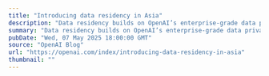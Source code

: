 ```yaml
---
title: "Introducing data residency in Asia"
description: "Data residency builds on OpenAI’s enterprise-grade data privacy, security, and compliance programs supporting customers worldwide."
summary: "Data residency builds on OpenAI’s enterprise-grade data privacy, security, and compliance programs supporting customers worldwide."
pubDate: "Wed, 07 May 2025 18:00:00 GMT"
source: "OpenAI Blog"
url: "https://openai.com/index/introducing-data-residency-in-asia"
thumbnail: ""
---
```


